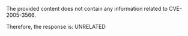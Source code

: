 The provided content does not contain any information related to CVE-2005-3566.

Therefore, the response is: UNRELATED